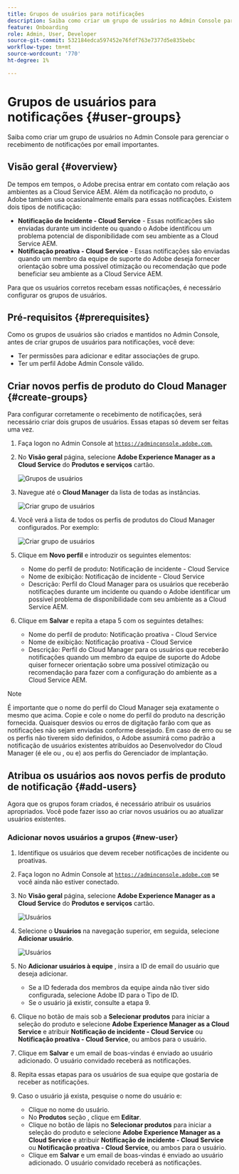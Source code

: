 ```yaml
---
title: Grupos de usuários para notificações
description: Saiba como criar um grupo de usuários no Admin Console para gerenciar o recebimento de notificações por email importantes.
feature: Onboarding
role: Admin, User, Developer
source-git-commit: 532184edca597452e76fdf763e7377d5e835bebc
workflow-type: tm+mt
source-wordcount: '770'
ht-degree: 1%

---
```



# Grupos de usuários para notificações {#user-groups}

Saiba como criar um grupo de usuários no Admin Console para gerenciar o recebimento de notificações por email importantes.

## Visão geral {#overview}

De tempos em tempos, o Adobe precisa entrar em contato com relação aos ambientes as a Cloud Service AEM. Além da notificação no produto, o Adobe também usa ocasionalmente emails para essas notificações. Existem dois tipos de notificação:

* **Notificação de Incidente - Cloud Service** - Essas notificações são enviadas durante um incidente ou quando o Adobe identificou um problema potencial de disponibilidade com seu ambiente as a Cloud Service AEM.
* **Notificação proativa - Cloud Service** - Essas notificações são enviadas quando um membro da equipe de suporte do Adobe deseja fornecer orientação sobre uma possível otimização ou recomendação que pode beneficiar seu ambiente as a Cloud Service AEM.

Para que os usuários corretos recebam essas notificações, é necessário configurar os grupos de usuários.

## Pré-requisitos {#prerequisites}

Como os grupos de usuários são criados e mantidos no Admin Console, antes de criar grupos de usuários para notificações, você deve:

* Ter permissões para adicionar e editar associações de grupo.
* Ter um perfil Adobe Admin Console válido.

## Criar novos perfis de produto do Cloud Manager {#create-groups}

Para configurar corretamente o recebimento de notificações, será necessário criar dois grupos de usuários. Essas etapas só devem ser feitas uma vez.

1. Faça logon no Admin Console at [`https://adminconsole.adobe.com`.](https://adminconsole.adobe.com)

1. No **Visão geral** página, selecione **Adobe Experience Manager as a Cloud Service** do **Produtos e serviços** cartão.

   ![Grupos de usuários](assets/products_services.png)

1. Navegue até o **Cloud Manager** da lista de todas as instâncias.

   ![Criar grupo de usuários](assets/cloud_manager_instance.png)

1. Você verá a lista de todos os perfis de produtos do Cloud Manager configurados. Por exemplo:

   ![Criar grupo de usuários](assets/cloud_manager_profiles.png)

1. Clique em **Novo perfil** e introduzir os seguintes elementos:

   * Nome do perfil de produto: Notificação de incidente - Cloud Service
   * Nome de exibição: Notificação de incidente - Cloud Service
   * Descrição: Perfil do Cloud Manager para os usuários que receberão notificações durante um incidente ou quando o Adobe identificar um possível problema de disponibilidade com seu ambiente as a Cloud Service AEM.

1. Clique em **Salvar** e repita a etapa 5 com os seguintes detalhes:

   * Nome do perfil de produto: Notificação proativa - Cloud Service
   * Nome de exibição: Notificação proativa - Cloud Service
   * Descrição: Perfil do Cloud Manager para os usuários que receberão notificações quando um membro da equipe de suporte do Adobe quiser fornecer orientação sobre uma possível otimização ou recomendação para fazer com a configuração do ambiente as a Cloud Service AEM.

>[!NOTE]
>
>É importante que o nome do perfil do Cloud Manager seja exatamente o mesmo que acima. Copie e cole o nome do perfil do produto na descrição fornecida. Quaisquer desvios ou erros de digitação farão com que as notificações não sejam enviadas conforme desejado. Em caso de erro ou se os perfis não tiverem sido definidos, o Adobe assumirá como padrão a notificação de usuários existentes atribuídos ao Desenvolvedor do Cloud Manager (é ele ou , ou e) aos perfis do Gerenciador de implantação.

## Atribua os usuários aos novos perfis de produto de notificação {#add-users}

Agora que os grupos foram criados, é necessário atribuir os usuários apropriados. Você pode fazer isso ao criar novos usuários ou ao atualizar usuários existentes.

### Adicionar novos usuários a grupos {#new-user}

1. Identifique os usuários que devem receber notificações de incidente ou proativas.

1. Faça logon no Admin Console at [`https://adminconsole.adobe.com`](https://adminconsole.adobe.com) se você ainda não estiver conectado.

1. No **Visão geral** página, selecione **Adobe Experience Manager as a Cloud Service** do **Produtos e serviços** cartão.

   ![Usuários](assets/product_services.png)

1. Selecione o **Usuários** na navegação superior, em seguida, selecione **Adicionar usuário**.

   ![Usuários](assets/cloud_manager_add_user.png)

1. No **Adicionar usuários à equipe** , insira a ID de email do usuário que deseja adicionar.

   * Se a ID federada dos membros da equipe ainda não tiver sido configurada, selecione Adobe ID para o Tipo de ID.
   * Se o usuário já existir, consulte a etapa 9.

1. Clique no botão de mais sob a **Selecionar produtos** para iniciar a seleção do produto e selecione **Adobe Experience Manager as a Cloud Service** e atribuir **Notificação de incidente - Cloud Service** ou **Notificação proativa - Cloud Service**, ou ambos para o usuário.

1. Clique em **Salvar** e um email de boas-vindas é enviado ao usuário adicionado. O usuário convidado receberá as notificações.

1. Repita essas etapas para os usuários de sua equipe que gostaria de receber as notificações.

1. Caso o usuário já exista, pesquise o nome do usuário e:

   * Clique no nome do usuário.
   * No **Produtos** seção , clique em **Editar**.
   * Clique no botão de lápis no **Selecionar produtos** para iniciar a seleção do produto e selecione **Adobe Experience Manager as a Cloud Service** e atribuir **Notificação de incidente - Cloud Service** ou **Notificação proativa - Cloud Service**, ou ambos para o usuário.
   * Clique em **Salvar** e um email de boas-vindas é enviado ao usuário adicionado. O usuário convidado receberá as notificações.
